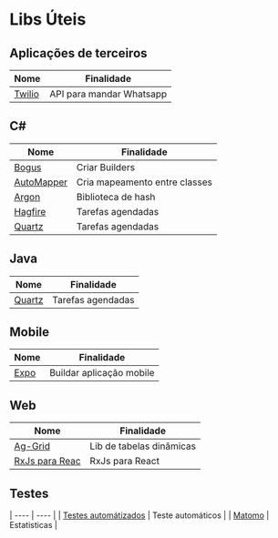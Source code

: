 # Libs Úteis

## Aplicações de terceiros

| Nome                              | Finalidade               |
| --------------------------------- | ------------------------ |
| [Twilio](https://www.twilio.com/) | API para mandar Whatsapp |

## C#

| Nome                                      | Finalidade                    |
| ----------------------------------------- | ----------------------------- |
| [Bogus](https://github.com/bchavez/Bogus) | Criar Builders                |
| [AutoMapper](https://automapper.org/)     | Cria mapeamento entre classes |
| [Argon](https://argon2.online/)           | Biblioteca de hash            |
| [Hagfire](https://www.hangfire.io/)       | Tarefas agendadas             |
| [Quartz](https://www.quartz-scheduler.net/) | Tarefas agendadas             |

## Java

| Nome                                      | Finalidade                    |
| ----------------------------------------- | ----------------------------- |
| [Quartz](http://www.quartz-scheduler.org/) | Tarefas agendadas            |

## Mobile

| Nome                      | Finalidade               |
| ------------------------- | ------------------------ |
| [Expo](https://expo.dev/) | Buildar aplicação mobile |

## Web

| Nome                                | Finalidade               |
| ----------------------------------- | ------------------------ |
| [Ag-Grid](https://www.ag-grid.com/) | Lib de tabelas dinâmicas |
| [RxJs para Reac](https://react-rxjs.org/docs/getting-started) | RxJs para React |

## Testes
| ---- | ---- |
| [Testes automátizados](https://testcafe.io/) | Teste automáticos |
| [Matomo](https://matomo.org/) | Estatisticas |


